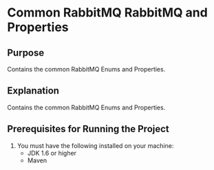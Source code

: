 # Common RabbitMQ RabbitMQ and Properties

Purpose
-------
Contains the common RabbitMQ Enums and Properties.


Explanation
-----------
Contains the common RabbitMQ Enums and Properties.


Prerequisites for Running the Project
-------------------------------------
1. You must have the following installed on your machine:
   - JDK 1.6 or higher
   - Maven
